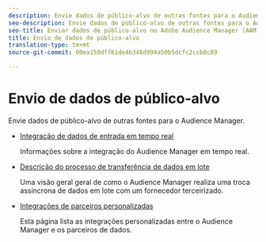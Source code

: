 ```yaml
---
description: Envie dados de público-alvo de outras fontes para o Audience Manager.
seo-description: Envie dados de público-alvo de outras fontes para o Adobe Audience Manager (AAM).
seo-title: Enviar dados de público-alvo no Adobe Audience Manager (AAM)
title: Envio de dados de público-alvo
translation-type: tm+mt
source-git-commit: 00ea159dff61de4b346d994a50b5dcfc2ccb8c89

---
```



# Envio de dados de público-alvo

Envie dados de público-alvo de outras fontes para o Audience Manager.

* [Integração de dados de entrada em tempo real](/help/using/integration/sending-audience-data/real-time-data-integration/real-time-tech-specs.md)

   Informações sobre a integração do Audience Manager em tempo real.

* [Descrição do processo de transferência de dados em lote](/help/using/integration/sending-audience-data/batch-data-transfer-explained/batch-data-transfer-explained.md)

   Uma visão geral geral de como o Audience Manager realiza uma troca assíncrona de dados em lote com um fornecedor terceirizado.

* [Integrações de parceiros personalizadas](/help/using/integration/sending-audience-data/custom-partner-integrations.md)

   Esta página lista as integrações personalizadas entre o Audience Manager e os parceiros de dados.
